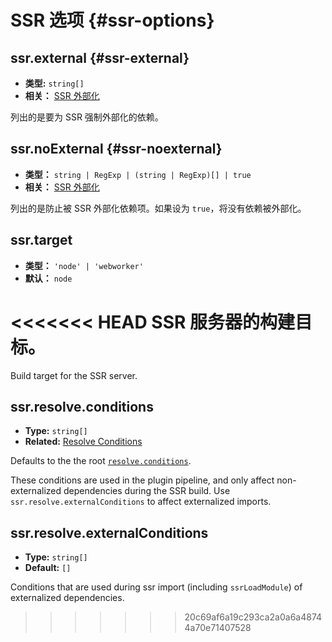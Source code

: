 # SSR 选项 {#ssr-options}

## ssr.external {#ssr-external}

- **类型:** `string[]`
- **相关：** [SSR 外部化](/guide/ssr#ssr-externals)

列出的是要为 SSR 强制外部化的依赖。

## ssr.noExternal {#ssr-noexternal}

- **类型：** `string | RegExp | (string | RegExp)[] | true`
- **相关：** [SSR 外部化](/guide/ssr#ssr-externals)

列出的是防止被 SSR 外部化依赖项。如果设为 `true`，将没有依赖被外部化。

## ssr.target

- **类型：** `'node' | 'webworker'`
- **默认：** `node`

<<<<<<< HEAD
SSR 服务器的构建目标。
=======
Build target for the SSR server.

## ssr.resolve.conditions

- **Type:** `string[]`
- **Related:** [Resolve Conditions](./shared-options.md#resolve-conditions)

Defaults to the the root [`resolve.conditions`](./shared-options.md#resolve-conditions).

These conditions are used in the plugin pipeline, and only affect non-externalized dependencies during the SSR build. Use `ssr.resolve.externalConditions` to affect externalized imports.

## ssr.resolve.externalConditions

- **Type:** `string[]`
- **Default:** `[]`

Conditions that are used during ssr import (including `ssrLoadModule`) of externalized dependencies.
>>>>>>> 20c69af6a19c293ca2a0a6a48744a70e71407528
